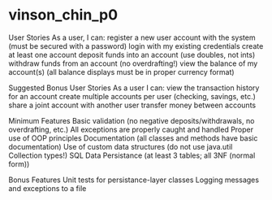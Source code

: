 # vinson_chin_p0

User Stories
As a user, I can:
  register a new user account with the system (must be secured with a password)
  login with my existing credentials
  create at least one account
  deposit funds into an account (use doubles, not ints)
  withdraw funds from an account (no overdrafting!)
  view the balance of my account(s) (all balance displays must be in proper currency format)
 
Suggested Bonus User Stories
As a user I can:
  view the transaction history for an account
  create multiple accounts per user (checking, savings, etc.)
  share a joint account with another user
  transfer money between accounts
  
Minimum Features
  Basic validation (no negative deposits/withdrawals, no overdrafting, etc.)
  All exceptions are properly caught and handled
  Proper use of OOP principles
  Documentation (all classes and methods have basic documentation)
  Use of custom data structures (do not use java.util Collection types!)
  SQL Data Persistance (at least 3 tables; all 3NF (normal form))

Bonus Features
  Unit tests for persistance-layer classes
  Logging messages and exceptions to a file

